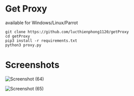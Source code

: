 # Get Proxy

available for Windows/Linux/Parrot

```
git clone https://github.com/lucthienphong1120/getProxy
cd getProxy
pip3 install -r requirements.txt
python3 proxy.py
```

# Screenshots

![Screenshot (64)](https://user-images.githubusercontent.com/93322212/153748858-6cf50864-142f-42b8-b926-210327dfab8a.png?raw=true)

![Screenshot (65)](https://user-images.githubusercontent.com/93322212/153748862-06343e69-cfbb-4d6a-b559-df96f5791f37.png?raw=true)
